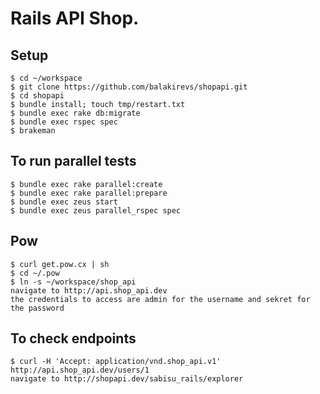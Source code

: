 # Rails API Shop.

## Setup

```
$ cd ~/workspace
$ git clone https://github.com/balakirevs/shopapi.git
$ cd shopapi
$ bundle install; touch tmp/restart.txt
$ bundle exec rake db:migrate
$ bundle exec rspec spec
$ brakeman
```
## To run parallel tests
```
$ bundle exec rake parallel:create
$ bundle exec rake parallel:prepare
$ bundle exec zeus start
$ bundle exec zeus parallel_rspec spec
```

## Pow
```
$ curl get.pow.cx | sh
$ cd ~/.pow
$ ln -s ~/workspace/shop_api
navigate to http://api.shop_api.dev
the credentials to access are admin for the username and sekret for the password
```

## To check endpoints
```
$ curl -H 'Accept: application/vnd.shop_api.v1' http://api.shop_api.dev/users/1 
navigate to http://shopapi.dev/sabisu_rails/explorer
```
